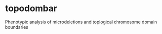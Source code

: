 topodombar
==========

Phenotypic analysis of microdeletions and toplogical chromosome domain boundaries




